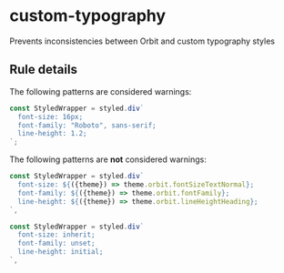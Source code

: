 # custom-typography

Prevents inconsistencies between Orbit and custom typography styles

## Rule details

The following patterns are considered warnings:

```jsx
const StyledWrapper = styled.div`
  font-size: 16px;
  font-family: "Roboto", sans-serif;
  line-height: 1.2;
`;
```

The following patterns are **not** considered warnings:

```jsx
const StyledWrapper = styled.div`
  font-size: ${({theme}) => theme.orbit.fontSizeTextNormal};
  font-family: ${({theme}) => theme.orbit.fontFamily};
  line-height: ${({theme}) => theme.orbit.lineHeightHeading};
`,
```

```jsx
const StyledWrapper = styled.div`
  font-size: inherit;
  font-family: unset;
  line-height: initial;
`,
```
